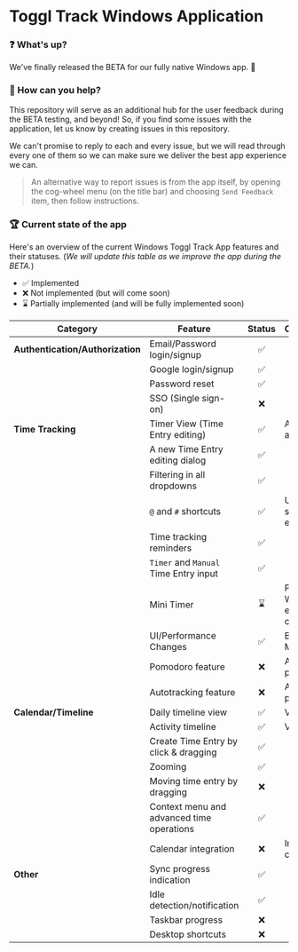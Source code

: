 # Toggl Track Windows Application

### ❓ What's up?

We've finally released the BETA for our fully native Windows app. 🎉 

### 🧰 How can you help?

This repository will serve as an additional hub for the user feedback during the BETA testing, and beyond!
So, if you find some issues with the application, let us know by creating issues in this repository.

We can't promise to reply to each and every issue, but we will read through every one of them so we can make sure we deliver the best app experience we can.

> An alternative way to report issues is from the app itself, by opening the cog-wheel menu (on the title bar) and choosing `Send Feedback` item, then follow instructions.

### 🏆 Current state of the app

Here's an overview of the current Windows Toggl Track App features and their statuses. 
(_We will update this table as we improve the app during the BETA._)

* ✅ Implemented
* ❌ Not implemented (but will come soon)
* ⌛ Partially implemented (and will be fully implemented soon)

| Category | Feature | Status | Comment/Improvement |
| - | - | :-: | - |
| **Authentication/Authorization** | Email/Password login/signup | ✅ | |
| | Google login/signup | ✅ | |
| | Password reset | ✅ | |
| | SSO (Single sign-on) | ❌ | |
| **Time Tracking** | Timer View (Time Entry editing) | ✅ | All Time Entry elements are now editable inline |
| | A new Time Entry editing dialog | ✅ | |
| | Filtering in all dropdowns | ✅ | |
| | `@` and `#` shortcuts | ✅ | Use these shortcuts to select project/tags while editing the description |
| | Time tracking reminders | ✅ | |
| | `Timer` and `Manual` Time Entry input | ✅ | |
| | Mini Timer | ⌛ | Partially implemented. With improved search engine and ability to change all TE elements |
| | UI/Performance Changes | ✅ | Better performance. Minor UI changes. |
| | Pomodoro feature | ❌ | An improved version is planned, with focus UI. |
| | Autotracking feature | ❌ | An improved version is planned. |
| **Calendar/Timeline** | Daily timeline view | ✅ | Visually adjusted. |
| | Activity timeline | ✅ | Visually adjusted. |
| | Create Time Entry by click & dragging | ✅ | |
| | Zooming | ✅ | |
| | Moving time entry by dragging | ❌ | |
| | Context menu and advanced time operations | ✅ | |
| | Calendar integration | ❌ | Integration with external calendars. |
| **Other** | Sync progress indication | ✅ | |
| | Idle detection/notification | ✅ | |
| | Taskbar progress | ❌ | |
| | Desktop shortcuts | ❌ | |
